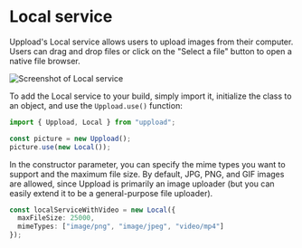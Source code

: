 # Local service

Uppload's Local service allows users to upload images from their computer. Users can drag and drop files or click on the "Select a file" button to open a native file browser.

![Screenshot of Local service](/assets/screenshots/local.png)

To add the Local service to your build, simply import it, initialize the class to an object, and use the `Uppload.use()` function:

```ts
import { Uppload, Local } from "uppload";

const picture = new Uppload();
picture.use(new Local());
```

In the constructor parameter, you can specify the mime types you want to support and the maximum file size. By default, JPG, PNG, and GIF images are allowed, since Uppload is primarily an image uploader (but you can easily extend it to be a general-purpose file uploader).

```ts
const localServiceWithVideo = new Local({
  maxFileSize: 25000,
  mimeTypes: ["image/png", "image/jpeg", "video/mp4"]
});
```
